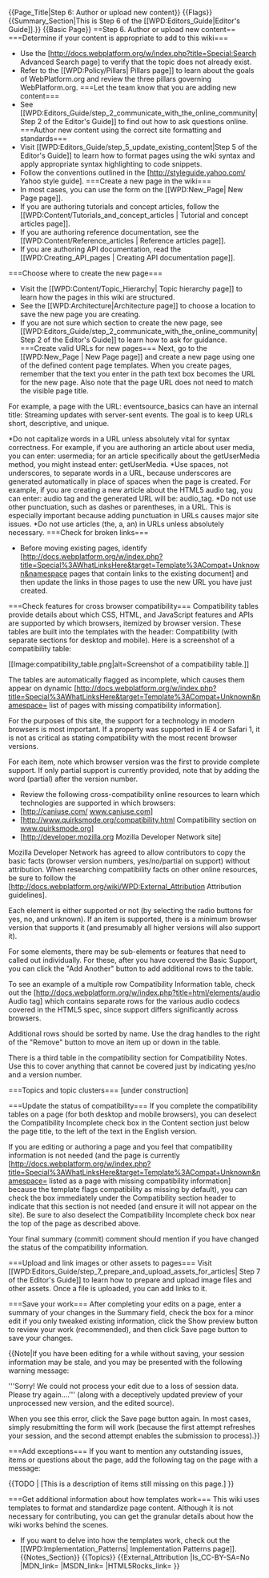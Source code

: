 {{Page_Title|Step 6: Author or upload new content}}
{{Flags}}
{{Summary_Section|This is Step 6 of the [[WPD:Editors_Guide|Editor's Guide]].}}
{{Basic Page}}
==Step 6. Author or upload new content==
===Determine if your content is appropriate to add to this wiki===
* Use the [http://docs.webplatform.org/w/index.php?title=Special:Search Advanced Search page] to verify that the topic does not already exist. 
* Refer to the [[WPD:Policy/Pillars| Pillars page]] to learn about the goals of WebPlatform.org and review the three pillars governing WebPlatform.org.
===Let the team know that you are adding new content=== 
* See [[WPD:Editors_Guide/step_2_communicate_with_the_online_community|Step 2 of the Editor's Guide]] to find out how to ask questions online.
===Author new content using the correct site formatting and standards=== 
* Visit [[WPD:Editors_Guide/step_5_update_existing_content|Step 5 of the Editor's Guide]] to learn how to format pages using the wiki syntax and apply appropriate syntax highlighting to code snippets.
* Follow the conventions outlined in the [http://styleguide.yahoo.com/ Yahoo style guide].
===Create a new page in the wiki===
* In most cases, you can use the form on the [[WPD:New_Page| New Page page]].
* If you are authoring tutorials and concept articles, follow the [[WPD:Content/Tutorials_and_concept_articles  | Tutorial and concept articles page]].
* If you are authoring reference documentation, see the [[WPD:Content/Reference_articles | Reference articles page]].
* If you are authoring API documentation, read the [[WPD:Creating_API_pages | Creating API documentation page]].

===Choose where to create the new page===
* Visit the [[WPD:Content/Topic_Hierarchy| Topic hierarchy page]] to learn how the pages in this wiki are structured.
* See the [[WPD:Architecture|Architecture page]] to choose a location to save the new page you are creating.
* If you are not sure which section to create the new page, see [[WPD:Editors_Guide/step_2_communicate_with_the_online_community|Step 2 of the Editor's Guide]] to learn how to ask for guidance.
===Create valid URLs for new pages===
Next, go to the [[WPD:New_Page | New Page page]] and create a new page using one of the defined content page templates. When you create pages, remember that the text you enter in the path text box becomes the URL for the new page. Also note that the page URL does not need to match the visible page title. 

For example, a page with the URL: eventsource_basics can have an internal title: Streaming updates with server-sent events. The goal is to keep URLs short, descriptive, and unique.

*Do not capitalize words in a URL unless absolutely vital for syntax correctness. For example, if you are authoring an article about user media, you can enter: usermedia; for an article specifically about the getUserMedia method, you might instead enter: getUserMedia.
*Use spaces, not underscores, to separate words in a URL, because underscores are generated automatically in place of spaces when the page is created. For example, if you are creating a new article about the HTML5 audio tag, you can enter: audio tag and the generated URL will be: audio_tag.
*Do not use other punctuation, such as dashes or parentheses, in a URL. This is especially important because adding punctuation in URLs causes major site issues.
*Do not use articles (the, a, an) in URLs unless absolutely necessary.
===Check for broken links===
* Before moving existing pages, identify [http://docs.webplatform.org/w/index.php?title=Special%3AWhatLinksHere&target=Template%3ACompat+Unknown&namespace pages that contain links to the existing document] and then update the links in those pages to use the new URL you have just created.

===Check features for cross browser compatibility===
Compatibility tables provide details about which CSS, HTML, and JavaScript  features and APIs are supported by which browsers, itemized by browser version. These tables are built into the templates with the header: Compatibility (with separate sections for desktop and mobile). Here is a screenshot of a compatibility table:

[[Image:compatibility_table.png|alt=Screenshot of a compatibility table.]]

The tables are automatically flagged as incomplete, which causes them appear on dynamic [http://docs.webplatform.org/w/index.php?title=Special%3AWhatLinksHere&target=Template%3ACompat+Unknown&namespace= list of pages with missing compatibility information].

For the purposes of this site, the support for a technology in modern browsers is most important. If a property was supported in IE 4 or Safari 1, it is not as critical as stating compatibility with the most recent browser versions. 

For each item, note which browser version was the first to provide complete support.  If only partial support is currently provided, note that by adding the word (partial) after the version number.

* Review the following cross-compatibility online resources to learn which technologies are supported in which browsers:
* [http://caniuse.com/ www.caniuse.com]
* [http://www.quirksmode.org/compatibility.html Compatibility section on www.quirksmode.org]
* [http://developer.mozilla.org Mozilla Developer Network site]

Mozilla Developer Network has agreed to allow contributors to copy the basic facts (browser version numbers, yes/no/partial on support) without attribution. When researching compatibility facts on other online resources, be sure to  follow the [http://docs.webplatform.org/wiki/WPD:External_Attribution Attribution guidelines].

Each element is either supported or not (by selecting the radio buttons for yes, no, and unknown). If an item is supported, there is a minimum browser version that supports it (and presumably all higher versions will also support it).

For some elements, there may be sub-elements or features that need to called out individually.  For these, after you have covered the Basic Support, you can click the "Add Another" button to add additional rows to the table.

To see an example of a multiple row Compatibility Information table, check out the [http://docs.webplatform.org/w/index.php?title=html/elements/audio Audio tag] which contains separate rows for the various audio codecs covered in the HTML5 spec, since support differs significantly across browsers.

Additional rows should be sorted by name.  Use the drag handles to the right of the "Remove" button to move an item up or down in the table.

There is a third table in the compatibility section for Compatibility Notes.  Use this to cover anything that cannot be covered just by indicating yes/no  and a version number.

===Topics and topic clusters===
[under construction]

===Update the status of compatibility===
If you complete the compatibility tables on a page (for both desktop and mobile browsers), you can deselect the Compatibility Incomplete check box in the Content section just below the page title, to the left of the text in the English version.  

If you are editing or authoring a page and you feel that compatibility information is not needed (and the page is currently [http://docs.webplatform.org/w/index.php?title=Special%3AWhatLinksHere&target=Template%3ACompat+Unknown&namespace= listed as a page with missing compatibility information] because the template flags compatibility as missing by default), you can check the box immediately under the Compatibility section header to indicate that this section is not needed (and ensure it will not appear on the site). Be sure to also deselect the Compatibility Incomplete check box near the top of the page as described above.

Your final summary (commit) comment should mention if you have changed the status of the compatibility information. 

===Upload and link images or other assets to pages===
Visit [[WPD:Editors_Guide/step_7_prepare_and_upload_assets_for_articles| Step 7 of the Editor's Guide]] to learn how to prepare and upload image files and other assets. Once a file is uploaded, you can add links to it. 

===Save your work===
After completing your edits on a page, enter a summary of your changes in the Summary field, check the box for a minor edit if you only tweaked existing information, click the Show preview button to review your work (recommended), and then click Save page button to save your changes.

{{Note|If you have been editing for a while without saving, your session information may be stale, and you may be presented with the following warning message:

'''Sorry! We could not process your edit due to a loss of session data. Please try again....''' (along with a deceptively updated preview of your unprocessed new version, and the edited source). 

When you see this error, click the Save page button again. In most cases, simply resubmitting the form will work (because the first attempt refreshes your session, and the second attempt enables the submission to process).}}

===Add exceptions===
If you want to mention any outstanding issues, items or questions about the page, add the following tag on the page with a message:

<nowiki>
{{TODO | [This is a description of items still missing on this page.] }}</nowiki> 

===Get additional information about how templates work===
This wiki uses templates to format and standardize page content. Although it is not necessary for contributing, you can get the granular details about how the wiki works behind the scenes. 
* If you want to delve into how the templates work, check out the [[WPD:Implementation_Patterns| Implementation Patterns page]].
{{Notes_Section}}
{{Topics}}
{{External_Attribution
|Is_CC-BY-SA=No
|MDN_link=
|MSDN_link=
|HTML5Rocks_link=
}}